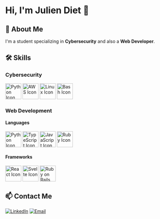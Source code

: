 # Hi, I'm Julien Diet 👋

## 🚀 About Me

I'm a student specializing in **Cybersecurity** and also a **Web Developer**.


## 🛠️ Skills

### Cybersecurity
<img src="https://upload.wikimedia.org/wikipedia/commons/c/c3/Python-logo-notext.svg" alt="Python Icon" width="50" height="50"/> <img src="https://upload.wikimedia.org/wikipedia/commons/9/93/Amazon_Web_Services_Logo.svg" alt="AWS Icon" width="50" height="50"/> <img src="https://upload.wikimedia.org/wikipedia/commons/a/af/Tux.png" alt="Linux Icon" width="50" height="50"/> <img src="https://upload.wikimedia.org/wikipedia/commons/4/4b/Bash_Logo_Colored.svg" alt="Bash Icon" width="50" height="50"/> 

### Web Development
#### Languages
<img src="https://upload.wikimedia.org/wikipedia/commons/c/c3/Python-logo-notext.svg" alt="Python Icon" width="50" height="50"/> <img src="https://upload.wikimedia.org/wikipedia/commons/4/4c/Typescript_logo_2020.svg" alt="TypeScript Icon" width="50" height="50"/> <img src="https://upload.wikimedia.org/wikipedia/commons/6/6a/JavaScript-logo.png" alt="JavaScript Icon" width="50" height="50"/> <img src="https://upload.wikimedia.org/wikipedia/commons/7/73/Ruby_logo.svg" alt="Ruby Icon" width="50" height="50"/> 

#### Frameworks
<img src="https://upload.wikimedia.org/wikipedia/commons/a/a7/React-icon.svg" alt="React Icon" width="50" height="50"/> <img src="https://upload.wikimedia.org/wikipedia/commons/1/1b/Svelte_Logo.svg" alt="Svelte Icon" width="50" height="50"/> <img src="https://upload.wikimedia.org/wikipedia/commons/6/62/Ruby_On_Rails_Logo.svg" alt="Ruby on Rails Icon" width="50" height="50"/> 

## 📫 Contact Me

[![LinkedIn](https://img.shields.io/badge/LinkedIn-0077B5?style=for-the-badge&logo=linkedin&logoColor=white)](https://www.linkedin.com/in/julien-diet)
[![Email](https://img.shields.io/badge/Email-D14836?style=for-the-badge&logo=gmail&logoColor=white)](mailto:juliendiet7@gmail.com)
